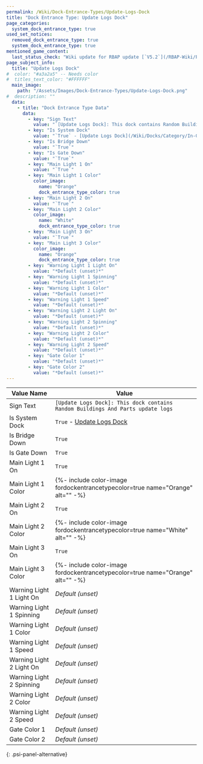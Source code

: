 ```yaml
---
permalink: /Wiki/Dock-Entrance-Types/Update-Logs-Dock
title: "Dock Entrance Type: Update Logs Dock"
page_categories:
  system_dock_entrance_type: true
used_set_notices:
  removed_dock_entrance_type: true
  system_dock_entrance_type: true
mentioned_game_content:
  last_status_check: "Wiki update for RBAP update [`V5.2`](/RBAP-Wiki/Posts/Update-Log/5-2-0)"
page_subject_info:
  title: "Update Logs Dock"
#  color: "#a3a2a5" -- Needs color
#  titles_text_color: "#FFFFFF"
  main_image:
    path: "/Assets/Images/Dock-Entrance-Types/Update-Logs-Dock.png"
#  description: ""
  data:
    - title: "Dock Entrance Type Data"
      data:
        - key: "Sign Text"
          value: "`[Update Logs Dock]: This dock contains Random Buildings And Parts update logs`"
        - key: "Is System Dock"
          value: "`True` - [Update Logs Dock](/Wiki/Docks/Category/In-Game#update-logs-dock)"
        - key: "Is Bridge Down"
          value: "`True`"
        - key: "Is Gate Down"
          value: "`True`"
        - key: "Main Light 1 On"
          value: "`True`"
        - key: "Main Light 1 Color"
          color_image:
            name: "Orange"
            dock_entrance_type_color: true
        - key: "Main Light 2 On"
          value: "`True`"
        - key: "Main Light 2 Color"
          color_image:
            name: "White"
            dock_entrance_type_color: true
        - key: "Main Light 3 On"
          value: "`True`"
        - key: "Main Light 3 Color"
          color_image:
            name: "Orange"
            dock_entrance_type_color: true
        - key: "Warning Light 1 Light On"
          value: "*Default (unset)*"
        - key: "Warning Light 1 Spinning"
          value: "*Default (unset)*"
        - key: "Warning Light 1 Color"
          value: "*Default (unset)*"
        - key: "Warning Light 1 Speed"
          value: "*Default (unset)*"
        - key: "Warning Light 2 Light On"
          value: "*Default (unset)*"
        - key: "Warning Light 2 Spinning"
          value: "*Default (unset)*"
        - key: "Warning Light 2 Color"
          value: "*Default (unset)*"
        - key: "Warning Light 2 Speed"
          value: "*Default (unset)*"
        - key: "Gate Color 1"
          value: "*Default (unset)*"
        - key: "Gate Color 2"
          value: "*Default (unset)*"
---
```




| Value Name               | Value |
|-|-|
| Sign Text                | `[Update Logs Dock]: This dock contains Random Buildings And Parts update logs` |
| Is System Dock           | `True` - [Update Logs Dock](/Wiki/Docks/Category/In-Game#update-logs-dock) |
| Is Bridge Down           | `True` |
| Is Gate Down             | `True` |
| Main Light 1 On          | `True` |
| Main Light 1 Color       | {%- include color-image fordockentrancetypecolor=true name="Orange" alt="" -%} |
| Main Light 2 On          | `True` |
| Main Light 2 Color       | {%- include color-image fordockentrancetypecolor=true name="White" alt="" -%} |
| Main Light 3 On          | `True` |
| Main Light 3 Color       | {%- include color-image fordockentrancetypecolor=true name="Orange" alt="" -%} |
| Warning Light 1 Light On | *Default (unset)* |
| Warning Light 1 Spinning | *Default (unset)* |
| Warning Light 1 Color    | *Default (unset)* |
| Warning Light 1 Speed    | *Default (unset)* |
| Warning Light 2 Light On | *Default (unset)* |
| Warning Light 2 Spinning | *Default (unset)* |
| Warning Light 2 Color    | *Default (unset)* |
| Warning Light 2 Speed    | *Default (unset)* |
| Gate Color 1             | *Default (unset)* |
| Gate Color 2             | *Default (unset)* |
{: .psi-panel-alternative}

<img src="/RBAP-Wiki/Assets/Images/Dock-Entrance-Types/Update-Logs-Dock.png" alt="">